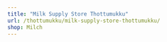```yaml
---
title: "Milk Supply Store Thottumukku"
url: /thottumukku/milk-supply-store-thottumukku/
shop: Milch
---
```

